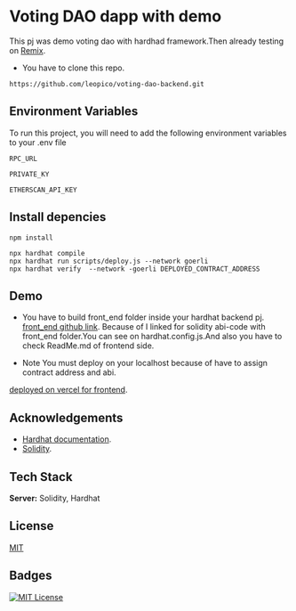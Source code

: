 # Voting DAO dapp with demo

This pj was demo voting dao with hardhad framework.Then already testing on [Remix](http://remix.ethereum.org).

- You have to clone this repo.
```shell
https://github.com/leopico/voting-dao-backend.git
```

## Environment Variables

To run this project, you will need to add the following environment variables to your .env file

`RPC_URL`

`PRIVATE_KY`

`ETHERSCAN_API_KEY`

## Install depencies

```shell
npm install
```

```shell
npx hardhat compile
npx hardhat run scripts/deploy.js --network goerli
npx hardhat verify  --network -goerli DEPLOYED_CONTRACT_ADDRESS
```


## Demo

- You have to build front_end folder inside your hardhat backend pj. [front_end github link](https://github.com/leopico/voting-dao-frontend.git). Because of I linked for solidity abi-code with front_end folder.You can see on hardhat.config.js.And also you have to check ReadMe.md of frontend side.

- Note You must deploy on your localhost because of have to assign contract address and abi.



[deployed on vercel for frontend](https://voting-dao-frontend.vercel.app/).

## Acknowledgements

 - [Hardhat documentation](https://hardhat.org/).
 - [Solidity](https://soliditylang.org/).

## Tech Stack

**Server:** Solidity, Hardhat

## License

[MIT](https://choosealicense.com/licenses/mit/)

## Badges

[![MIT License](https://img.shields.io/badge/License-MIT-green.svg)](https://choosealicense.com/licenses/mit/)
